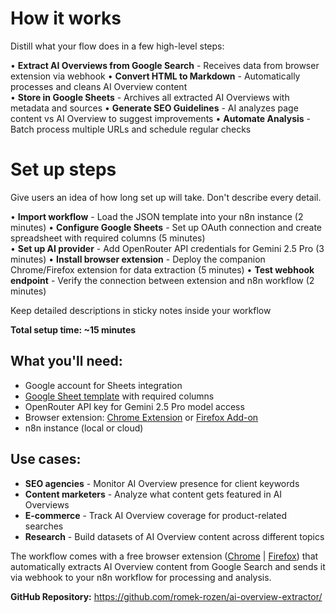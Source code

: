 # How it works

Distill what your flow does in a few high-level steps:

• **Extract AI Overviews from Google Search** - Receives data from browser extension via webhook
• **Convert HTML to Markdown** - Automatically processes and cleans AI Overview content  
• **Store in Google Sheets** - Archives all extracted AI Overviews with metadata and sources
• **Generate SEO Guidelines** - AI analyzes page content vs AI Overview to suggest improvements
• **Automate Analysis** - Batch process multiple URLs and schedule regular checks

# Set up steps

Give users an idea of how long set up will take. Don't describe every detail.

• **Import workflow** - Load the JSON template into your n8n instance (2 minutes)
• **Configure Google Sheets** - Set up OAuth connection and create spreadsheet with required columns (5 minutes)  
• **Set up AI provider** - Add OpenRouter API credentials for Gemini 2.5 Pro (3 minutes)
• **Install browser extension** - Deploy the companion Chrome/Firefox extension for data extraction (5 minutes)
• **Test webhook endpoint** - Verify the connection between extension and n8n workflow (2 minutes)

Keep detailed descriptions in sticky notes inside your workflow

**Total setup time: ~15 minutes**

## What you'll need:
- Google account for Sheets integration
- [Google Sheet template](https://docs.google.com/spreadsheets/d/15xqZ2dTiLMoyICYnnnRV-HPvXfdgVeXowr8a7kU4uHk/edit?gid=0#gid=0) with required columns
- OpenRouter API key for Gemini 2.5 Pro model access
- Browser extension: [Chrome Extension](https://chromewebstore.google.com/detail/ai-overview-extractor/cbkdfibgmhicgnmmdanlhnebbgonhjje) or [Firefox Add-on](https://addons.mozilla.org/en-US/firefox/addon/ai-overview-extractor/)
- n8n instance (local or cloud)

## Use cases:
- **SEO agencies** - Monitor AI Overview presence for client keywords
- **Content marketers** - Analyze what content gets featured in AI Overviews
- **E-commerce** - Track AI Overview coverage for product-related searches
- **Research** - Build datasets of AI Overview content across different topics

The workflow comes with a free browser extension ([Chrome](https://chromewebstore.google.com/detail/ai-overview-extractor/cbkdfibgmhicgnmmdanlhnebbgonhjje) | [Firefox](https://addons.mozilla.org/en-US/firefox/addon/ai-overview-extractor/)) that automatically extracts AI Overview content from Google Search and sends it via webhook to your n8n workflow for processing and analysis.

**GitHub Repository:** https://github.com/romek-rozen/ai-overview-extractor/
